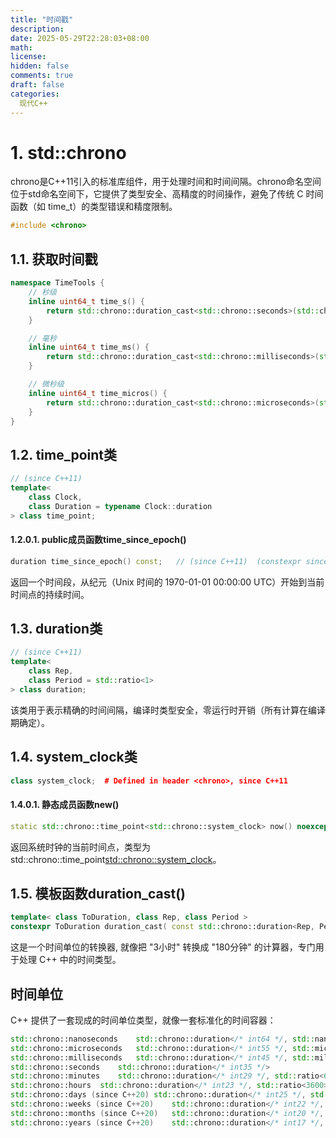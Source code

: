 ```yaml
---
title: "时间戳"
description: 
date: 2025-05-29T22:28:03+08:00
math: 
license: 
hidden: false
comments: true
draft: false
categories:
  现代C++
---
```


# 1. std::chrono
chrono是C++11引入的标准库组件，用于处理时间和时间间隔。chrono命名空间位于std命名空间下，它提供了类型安全、高精度的时间操作，避免了传统 C 时间函数（如 time_t）的类型错误和精度限制。

```cpp
#include <chrono>
```

## 1.1. 获取时间戳
```cpp
namespace TimeTools {
    // 秒级
	inline uint64_t time_s() {
		return std::chrono::duration_cast<std::chrono::seconds>(std::chrono::system_clock::now().time_since_epoch()).count();
	}

	// 毫秒
	inline uint64_t time_ms() {
		return std::chrono::duration_cast<std::chrono::milliseconds>(std::chrono::system_clock::now().time_since_epoch()).count();
	}

	// 微秒级
	inline uint64_t time_micros() {
		return std::chrono::duration_cast<std::chrono::microseconds>(std::chrono::system_clock::now().time_since_epoch()).count();
	}
}	
```

## 1.2. time_point类
```cpp
// (since C++11)
template<
    class Clock,
    class Duration = typename Clock::duration
> class time_point;
```

#### 1.2.0.1. public成员函数time_since_epoch()
```cpp
duration time_since_epoch() const;   // (since C++11)  (constexpr since C++14)
```
返回一个时间段，从纪元（Unix 时间的 1970-01-01 00:00:00 UTC）开始到当前时间点的持续时间。

## 1.3. duration类
```cpp
// (since C++11)
template<
    class Rep,
    class Period = std::ratio<1>
> class duration;
```
该类用于表示精确的时间间隔，编译时类型安全，零运行时开销（所有计算在编译期确定）。


## 1.4. system_clock类
```cpp
class system_clock;  # Defined in header <chrono>, since C++11
```

#### 1.4.0.1. 静态成员函数new()
```cpp
static std::chrono::time_point<std::chrono::system_clock> now() noexcept;      // (since C++11)
```
返回系统时钟的当前时间点，类型为std::chrono::time_point<std::chrono::system_clock>。

## 1.5. 模板函数duration_cast()
```cpp 
template< class ToDuration, class Rep, class Period >
constexpr ToDuration duration_cast( const std::chrono::duration<Rep, Period>& d );     // (since C++11)
```
这是一个时间单位的转换器, 就像把 "3小时" 转换成 "180分钟" 的计算器，专门用于处理 C++ 中的时间类型。



## 时间单位
C++ 提供了一套现成的时间单位类型，就像一套标准化的时间容器：
```cpp
std::chrono::nanoseconds	std::chrono::duration</* int64 */, std::nano>
std::chrono::microseconds	std::chrono::duration</* int55 */, std::micro>
std::chrono::milliseconds	std::chrono::duration</* int45 */, std::milli>
std::chrono::seconds	std::chrono::duration</* int35 */>
std::chrono::minutes	std::chrono::duration</* int29 */, std::ratio<60>>
std::chrono::hours	std::chrono::duration</* int23 */, std::ratio<3600>>
std::chrono::days (since C++20)	std::chrono::duration</* int25 */, std::ratio<86400>>
std::chrono::weeks (since C++20)	std::chrono::duration</* int22 */, std::ratio<604800>>
std::chrono::months (since C++20)	std::chrono::duration</* int20 */, std::ratio<2629746>>
std::chrono::years (since C++20)	std::chrono::duration</* int17 */, std::ratio<31556952>>
```
